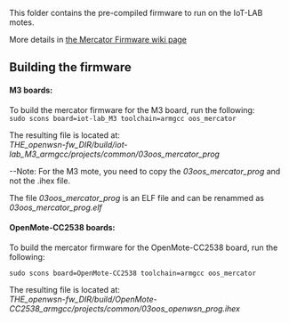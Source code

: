 This folder contains the pre-compiled firmware to run on the IoT-LAB motes.

More details in [the Mercator Firmware wiki page](https://github.com/openwsn-berkeley/mercator/wiki/Mercator-Firmware)

## Building the firmware

#### M3 boards:

To build the mercator firmware for the M3 board, run the following:  
`sudo scons board=iot-lab_M3 toolchain=armgcc oos_mercator`

The resulting file is located at:  
*THE_openwsn-fw_DIR/build/iot-lab_M3_armgcc/projects/common/03oos_mercator_prog*

--Note: For the M3 mote, you need to copy the *03oos_mercator_prog* and not the .ihex file.

The file *03oos_mercator_prog* is an ELF file and can be renammed as *03oos_mercator_prog.elf*

#### OpenMote-CC2538 boards:

To build the mercator firmware for the OpenMote-CC2538 board, run the following:  

`sudo scons board=OpenMote-CC2538 toolchain=armgcc oos_mercator`

The resulting file is located at:  
*THE_openwsn-fw_DIR/build/OpenMote-CC2538_armgcc/projects/common/03oos_openwsn_prog.ihex*

